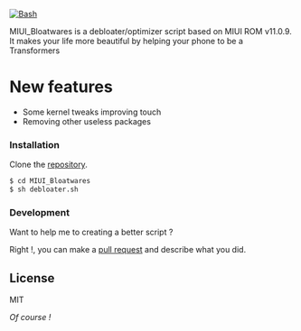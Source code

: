 [![Bash](https://i2.wp.com/thepracticalsysadmin.com/wp-content/uploads/2017/12/bash1.png)](test)

MIUI_Bloatwares is a debloater/optimizer script based on MIUI ROM v11.0.9.
It makes your life more beautiful by helping your phone to be a Transformers

# New features

  - Some kernel tweaks improving touch
  - Removing other useless packages

### Installation

Clone the [repository](https://github.com/mindh4x/MIUI_Bloatwares.git).

```sh
$ cd MIUI_Bloatwares
$ sh debloater.sh
```

### Development

Want to help me to creating a better script ?

Right !, you can make a [pull request](https://github.com/mindh4x/MIUI_Bloatwares/pulls) and describe what you did.

License
----


MIT

*Of course !*

